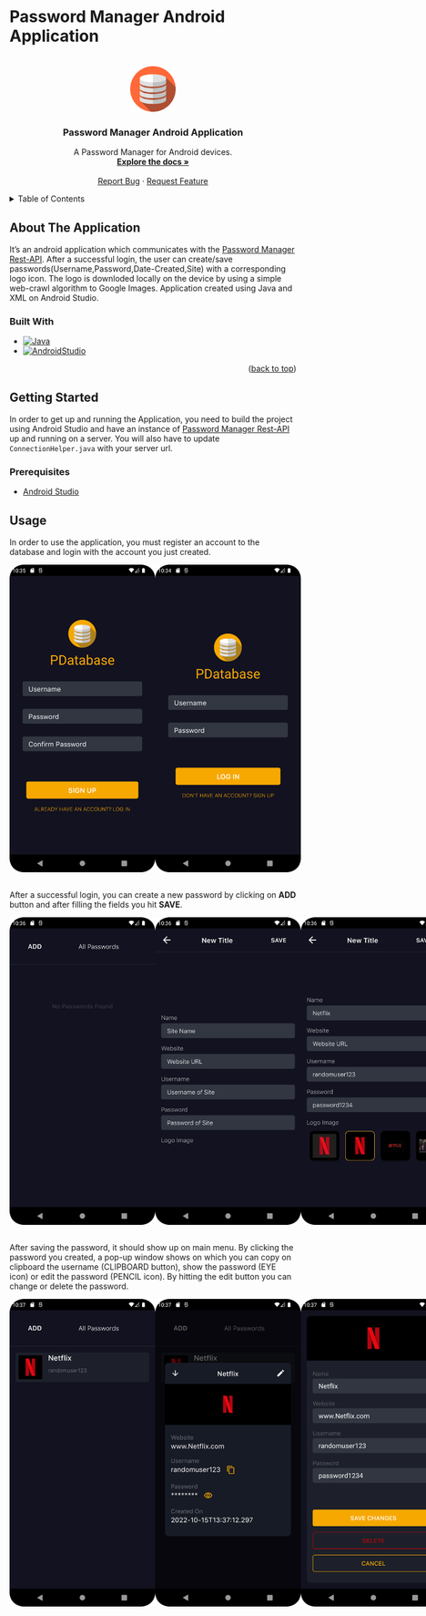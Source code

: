 # Password Manager Android Application
<a name="readme-top"></a>

<!-- PROJECT LOGO -->
<br />
<div align="center">
  <a href="https://github.com/ToulisDev/MyPasswords">
    <img src="images/logo.png" alt="Logo" width="80" height="80">
  </a>

<h3 align="center">Password Manager Android Application</h3>

  <p align="center">
    A Password Manager for Android devices.
    <br />
    <a href="https://github.com/ToulisDev/MyPasswords"><strong>Explore the docs »</strong></a>
    <br />
    <br />
    <a href="https://github.com/ToulisDev/MyPasswords/issues">Report Bug</a>
    ·
    <a href="https://github.com/ToulisDev/MyPasswords/issues">Request Feature</a>
  </p>
</div>

<!-- TABLE OF CONTENTS -->
<details>
  <summary>Table of Contents</summary>
  <ol>
    <li>
      <a href="#about-the-application">About The Application</a>
      <ul>
        <li><a href="#built-with">Built With</a></li>
      </ul>
    </li>
    <li>
      <a href="#getting-started">Getting Started</a>
      <ul>
        <li><a href="#prerequisites">Prerequisites</a></li>
        <li><a href="#installation">Installation</a></li>
      </ul>
    </li>
    <li><a href="#usage">Usage</a></li>
    <li><a href="#contributing">Contributing</a></li>
    <li><a href="#contact">Contact</a></li>
  </ol>
</details>

<!-- ABOUT THE APPLICATION -->
## About The Application

It’s an android application which communicates with the <a href="https://github.com/ToulisDev/PasswordManagerRestApi">Password Manager Rest-API</a>. After a successful
login, the user can create/save passwords(Username,Password,Date-Created,Site) with a corresponding
logo icon. The logo is downloded locally on the device by using a simple web-crawl algorithm to Google
Images. Application created using Java and XML on Android Studio.

### Built With

* [![Java][Java]][Java-url]
* [![AndroidStudio][AndroidStudio]][AndroidStudio-url]

<p align="right">(<a href="#readme-top">back to top</a>)</p>

<!-- GETTING STARTED -->
## Getting Started

In order to get up and running the Application, you need to build the project using Android Studio and have an instance of <a href="https://github.com/ToulisDev/PasswordManagerRestApi">Password Manager Rest-API</a> up and running on a server. You will also have to update `ConnectionHelper.java` with your server url.

### Prerequisites

* [Android Studio](https://developer.android.com/studio)


<!-- USAGE EXAMPLES -->
## Usage

In order to use the application, you must register an account to the database and login with the account you just created.

<div style="display:flex;">
  <img src="https://github.com/ToulisDev/MyPasswords/blob/main/images/screenshot-register.png?raw=true" alt="" data-canonical-src="https://github.com/ToulisDev/MyPasswords/blob/main/images/screenshot-register.png?raw=true" width="270" height="540" />
  <img src="https://github.com/ToulisDev/MyPasswords/blob/main/images/screenshot-login.png?raw=true" alt="" data-canonical-   src="https://github.com/ToulisDev/MyPasswords/blob/main/images/screenshot-login.png?raw=true" width="270" height="540" />
</div>

<br/>

After a successful login, you can create a new password by clicking on **ADD** button and after filling the fields you hit **SAVE**.

<div style="display:flex;">
  <img src="https://github.com/ToulisDev/MyPasswords/blob/main/images/screenshot-main.png?raw=true" alt="" data-canonical-src="https://github.com/ToulisDev/MyPasswords/blob/main/images/screenshot-main.png?raw=true" width="270" height="540" />
  <img src="https://github.com/ToulisDev/MyPasswords/blob/main/images/screenshot-add.png?raw=true" alt="" data-canonical-   src="https://github.com/ToulisDev/MyPasswords/blob/main/images/screenshot-add.png?raw=true" width="270" height="540" />
  <img src="https://github.com/ToulisDev/MyPasswords/blob/main/images/screenshot-netflix.png?raw=true" alt="" data-canonical-   src="https://github.com/ToulisDev/MyPasswords/blob/main/images/screenshot-netflix.png?raw=true" width="270" height="540" />
</div>

<br/>

After saving the password, it should show up on main menu. By clicking the password you created, a pop-up window shows on which you can copy on clipboard the username (CLIPBOARD button), show the password (EYE icon) or edit the password (PENCIL icon). By hitting the edit button you can change or delete the password.

<div style="display:flex;">
  <img src="https://github.com/ToulisDev/MyPasswords/blob/main/images/screenshot-netflix-main.png?raw=true" alt="" data-canonical-src="https://github.com/ToulisDev/MyPasswords/blob/main/images/screenshot-netflix-main.png?raw=true" width="270" height="540" />
  <img src="https://github.com/ToulisDev/MyPasswords/blob/main/images/screenshot-editpop.png?raw=true" alt="" data-canonical-   src="https://github.com/ToulisDev/MyPasswords/blob/main/images/screenshot-editpop.png?raw=true" width="270" height="540" />
  <img src="https://github.com/ToulisDev/MyPasswords/blob/main/images/screenshot-edit.png?raw=true" alt="" data-canonical-   src="https://github.com/ToulisDev/MyPasswords/blob/main/images/screenshot-edit.png?raw=true" width="270" height="540" />

<p align="right">(<a href="#readme-top">back to top</a>)</p>

<!-- CONTRIBUTING -->
## Contributing

Contributions are what make the open source community such an amazing place to learn, inspire, and create. Any contributions you make are **greatly appreciated**.

If you have a suggestion that would make this better, please fork the repo and create a pull request. You can also simply open an issue with the tag "enhancement".
Don't forget to give the project a star! Thanks again!

1. Fork the Project
2. Create your Feature Branch (`git checkout -b feature/AmazingFeature`)
3. Commit your Changes (`git commit -m 'Add some AmazingFeature'`)
4. Push to the Branch (`git push origin feature/AmazingFeature`)
5. Open a Pull Request

<p align="right">(<a href="#readme-top">back to top</a>)</p>

<!-- CONTACT -->
## Contact

Aggelos S. - aggelos_sachtouris@hotmail.com

Project Link: [https://github.com/ToulisDev/MyPasswords](https://github.com/ToulisDev/MyPasswords)

<p align="right">(<a href="#readme-top">back to top</a>)</p>

<!-- MARKDOWN LINKS & IMAGES -->
<!-- https://www.markdownguide.org/basic-syntax/#reference-style-links -->
[issues-shield]: https://img.shields.io/github/issues/ToulisDev/MyPasswords?style=for-the-badge
[issues-url]: https://github.com/ToulisDev/MyPasswords/issues
[product-register]: images/screenshot-register.png
[product-main]: images/screenshot-main.png
[product-add]: images/screenshot-add.png
[product-netflix]: images/screenshot-netflix.png
[product-main-netflix]: images/screenshot-netflix-main.png
[product-edit-pop]: images/screenshot-editpop.png
[product-edit]: images/screenshot-edit.png
[product-main-new]: images/screenshot-main-edit.png
[AndroidStudio]: https://img.shields.io/badge/Android_Studio-3DDC84?style=for-the-badge&logo=android%20studio&logoColor=white
[AndroidStudio-url]: https://developer.android.com/studio
[Java]: https://img.shields.io/badge/Java-FF7800?style=for-the-badge
[Java-url]: https://www.java.com/en/
